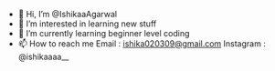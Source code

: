 - 👋 Hi, I’m @IshikaaAgarwal
- 👀 I’m interested in learning new stuff
- 🌱 I’m currently learning beginner level coding
- 📫 How to reach me 
      Email : ishika020309@gmail.com
      Instagram : @ishikaaaa__ 

<!---
IshikaaAgarwal/IshikaaAgarwal is a ✨ special ✨ repository because its `README.md` (this file) appears on your GitHub profile.
You can click the Preview link to take a look at your changes.
--->
